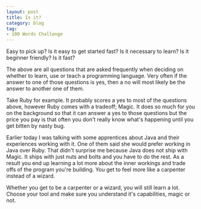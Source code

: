 ```yaml
---
layout: post
title: Is it?
category: blog
tag:
- 100 Words Challenge
---
```

Easy to pick up? Is it easy to get started fast? Is it necessary to learn? Is it beginner friendly? Is it fast?

The above are all questions that are asked frequently when deciding on whether to learn, use or teach a programming language. Very often if the answer to one of those questions is yes, then a no will most likely be the answer to another one of them.

Take Ruby for example. It probably scores a yes to most of the questions above, however Ruby comes with a tradeoff; Magic. It does so much for you on the background so that it can answer a yes to those questions but the price you pay is that often you don't really know what's happening until you get bitten by nasty bug.

Earlier today I was talking with some apprentices about Java and their experiences working with it. One of them said she would prefer working in Java over Ruby. That didn't surprise me because Java does not ship with Magic. It ships with just nuts and bolts and you have to do the rest. As a result you end up learning a lot more about the inner workings and trade offs of the program you're building. You get to feel more like a carpenter instead of a wizard.

Whether you get to be a carpenter or a wizard, you will still learn a lot. Choose your tool and make sure you understand it's capabilities, magic or not.
